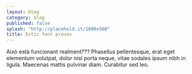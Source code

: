 ```yaml
---
layout: blog
category: blog
published: false
splash: "http://placehold.it/1600x500"
title: Estic fent proves
---
```


Això està funcionant realment??? Phasellus pellentesque, erat eget elementum volutpat, dolor nisl porta neque, vitae sodales ipsum nibh in ligula. Maecenas mattis pulvinar diam. Curabitur sed leo.